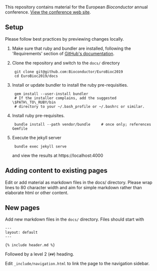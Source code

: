 This repository contains material for the European _Bioconductor_
annual conference. [View the conference web site][1].

## Setup

Please follow best practices by previewing changes locally. 

1. Make sure that ruby and bundler are installed, following the
   'Requirements' section of [GitHub's documentation][2].

2. Clone the repository and switch to the `docs/` directory

        git clone git@github.com:Bioconductor/EuroBioc2019
        cd EuroBioc2019/docs

3. Install or update bundler to install the ruby pre-requisities.

        gem install --user-install bundler
        # If the installer complains, add the suggested \$PATH\_TO\_RUBY/bin
        # directory to your ~/.bash_profile or ~/.bashrc or similar.

4. Install ruby pre-requisites.

        bundle install --path vendor/bundle     # once only; references Gemfile
        
5. Execute the jekyll server

        bundle exec jekyll serve
        
    and view the results at https://localhost:4000

## Adding content to existing pages

Edit or add material as markdown files in the docs/ directory. Please
wrap lines to 80 character width and aim for simple markdown rather
than elaborate html or other content.

## New pages

Add new markdown files in the `docs/` directory. Files should start with

    ---
    layout: default
    ---
    
    {% include header.md %}

Followed by a level 2 (`##`) heading.

Edit `_include/navigation.html` to link the page to the navigation
sidebar.

[1]: https://bioconductor.github.io/EuroBio2019
[2]: https://help.github.com/articles/setting-up-your-github-pages-site-locally-with-jekyll/#requirements
